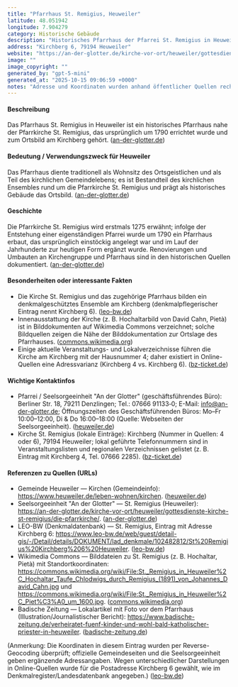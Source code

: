 ```yaml
---
title: "Pfarrhaus St. Remigius, Heuweiler"
latitude: 48.051942
longitude: 7.904279
category: Historische Gebäude
description: "Historisches Pfarrhaus der Pfarrei St. Remigius in Heuweiler (um 1790 erbaut), gelegen am Kirchberg neben der Pfarrkirche."
address: "Kirchberg 6, 79194 Heuweiler"
website: "https://an-der-glotter.de/kirche-vor-ort/heuweiler/gottesdienste-kirche-st-remigius/die-pfarrkirche/"
image: ""
image_copyright: ""
generated_by: "gpt-5-mini"
generated_at: "2025-10-15 09:06:59 +0000"
notes: "Adresse und Koordinaten wurden anhand öffentlicher Quellen recherchiert (LEO-BW, Wikimedia Commons) und per Mapbox-Reverse-Geocoding bestätigt; einige Quellen listen die Kirche an 'Kirchberg 4' — die denkmalpflegerische Quelle nennt 'Kirchberg 6'. Kein eindeutiger, frei lizenzierter Direktlink zu einem Foto des Pfarrhauses gefunden; deshalb ist das Bildfeld leer. Quellen: Gemeinde Heuweiler, Seelsorgeeinheit An der Glotter, LEO-BW, Wikimedia Commons, Badische Zeitung."
---
```


#### Beschreibung
Das Pfarrhaus St. Remigius in Heuweiler ist ein historisches Pfarrhaus nahe der Pfarrkirche St. Remigius, das ursprünglich um 1790 errichtet wurde und zum Ortsbild am Kirchberg gehört. ([an-der-glotter.de](https://an-der-glotter.de/kirche-vor-ort/heuweiler/gottesdienste-kirche-st-remigius/die-pfarrkirche/?utm_source=openai))

#### Bedeutung / Verwendungszweck für Heuweiler
Das Pfarrhaus diente traditionell als Wohnsitz des Ortsgeistlichen und als Teil des kirchlichen Gemeindelebens; es ist Bestandteil des kirchlichen Ensembles rund um die Pfarrkirche St. Remigius und prägt als historisches Gebäude das Ortsbild. ([an-der-glotter.de](https://an-der-glotter.de/kirche-vor-ort/heuweiler/gottesdienste-kirche-st-remigius/die-pfarrkirche/?utm_source=openai))

#### Geschichte
Die Pfarrkirche St. Remigius wird erstmals 1275 erwähnt; infolge der Entstehung einer eigenständigen Pfarrei wurde um 1790 ein Pfarrhaus erbaut, das ursprünglich einstöckig angelegt war und im Lauf der Jahrhunderte zur heutigen Form ergänzt wurde. Renovierungen und Umbauten an Kirchengruppe und Pfarrhaus sind in den historischen Quellen dokumentiert. ([an-der-glotter.de](https://an-der-glotter.de/kirche-vor-ort/heuweiler/gottesdienste-kirche-st-remigius/die-pfarrkirche/?utm_source=openai))

#### Besonderheiten oder interessante Fakten
- Die Kirche St. Remigius und das zugehörige Pfarrhaus bilden ein denkmalgeschütztes Ensemble am Kirchberg (denkmalpflegerischer Eintrag nennt Kirchberg 6). ([leo-bw.de](https://www.leo-bw.de/web/guest/detail-gis/-/Detail/details/DOKUMENT/lad_denkmale/102482812/St%20Remigius%20Kirchberg%206%20Heuweiler?utm_source=openai))  
- Innenausstattung der Kirche (z. B. Hochaltarbild von David Cahn, Pietà) ist in Bilddokumenten auf Wikimedia Commons verzeichnet; solche Bildquellen zeigen die Nähe der Bilddokumentation zur Ortslage des Pfarrhauses. ([commons.wikimedia.org](https://commons.wikimedia.org/wiki/File%3ASt._Remigius_in_Heuweiler%2C_Piet%C3%A0_um_1600.jpg?utm_source=openai))  
- Einige aktuelle Veranstaltungs- und Lokalverzeichnisse führen die Kirche am Kirchberg mit der Hausnummer 4; daher existiert in Online-Quellen eine Adressvarianz (Kirchberg 4 vs. Kirchberg 6). ([bz-ticket.de](https://bz-ticket.de/st-remigius-kirche-heuweiler?utm_source=openai))

#### Wichtige Kontaktinfos
- Pfarrei / Seelsorgeeinheit "An der Glotter" (geschäftsführendes Büro): Berliner Str. 18, 79211 Denzlingen; Tel.: 07666 91133‑0; E-Mail: info@an-der-glotter.de; Öffnungszeiten des Geschäftsführenden Büros: Mo–Fr 10:00–12:00, Di & Do 16:00–18:00 (Quelle: Webseiten der Seelsorgeeinheit). ([heuweiler.de](https://www.heuweiler.de/leben-wohnen/kirchen?utm_source=openai))  
- Kirche St. Remigius (lokale Einträge): Kirchberg (Nummer in Quellen: 4 oder 6), 79194 Heuweiler; lokal geführte Telefonnummern sind in Veranstaltungslisten und regionalen Verzeichnissen gelistet (z. B. Eintrag mit Kirchberg 4, Tel. 07666 2285). ([bz-ticket.de](https://bz-ticket.de/st-remigius-kirche-heuweiler?utm_source=openai))

#### Referenzen zu Quellen (URLs)
- Gemeinde Heuweiler — Kirchen (Gemeindeinfo): https://www.heuweiler.de/leben-wohnen/kirchen. ([heuweiler.de](https://www.heuweiler.de/leben-wohnen/kirchen?utm_source=openai))  
- Seelsorgeeinheit "An der Glotter" — St. Remigius (Heuweiler): https://an-der-glotter.de/kirche-vor-ort/heuweiler/gottesdienste-kirche-st-remigius/die-pfarrkirche/. ([an-der-glotter.de](https://an-der-glotter.de/kirche-vor-ort/heuweiler/gottesdienste-kirche-st-remigius/die-pfarrkirche/?utm_source=openai))  
- LEO-BW (Denkmaldatenbank) — St. Remigius, Eintrag mit Adresse Kirchberg 6: https://www.leo-bw.de/web/guest/detail-gis/-/Detail/details/DOKUMENT/lad_denkmale/102482812/St%20Remigius%20Kirchberg%206%20Heuweiler. ([leo-bw.de](https://www.leo-bw.de/web/guest/detail-gis/-/Detail/details/DOKUMENT/lad_denkmale/102482812/St%20Remigius%20Kirchberg%206%20Heuweiler?utm_source=openai))  
- Wikimedia Commons — Bilddateien zu St. Remigius (z. B. Hochaltar, Pietà) mit Standortkoordinaten: https://commons.wikimedia.org/wiki/File:St._Remigius_in_Heuweiler%2C_Hochaltar_Taufe_Chlodwigs_durch_Remigius_(1891)_von_Johannes_David_Cahn.jpg und https://commons.wikimedia.org/wiki/File:St._Remigius_in_Heuweiler%2C_Piet%C3%A0_um_1600.jpg. ([commons.wikimedia.org](https://commons.wikimedia.org/wiki/File%3ASt._Remigius_in_Heuweiler%2C_Piet%C3%A0_um_1600.jpg?utm_source=openai))  
- Badische Zeitung — Lokalartikel mit Foto vor dem Pfarrhaus (Illustration/Journalistischer Bericht): https://www.badische-zeitung.de/verheiratet-fuenf-kinder-und-wohl-bald-katholischer-priester-in-heuweiler. ([badische-zeitung.de](https://www.badische-zeitung.de/verheiratet-fuenf-kinder-und-wohl-bald-katholischer-priester-in-heuweiler?utm_source=openai))

(Anmerkung: Die Koordinaten in diesem Eintrag wurden per Reverse-Geocoding überprüft; offizielle Gemeindeseiten und die Seelsorgeeinheit geben ergänzende Adressangaben. Wegen unterschiedlicher Darstellungen in Online-Quellen wurde für die Postadresse Kirchberg 6 gewählt, wie im Denkmalregister/Landesdatenbank angegeben.) ([leo-bw.de](https://www.leo-bw.de/web/guest/detail-gis/-/Detail/details/DOKUMENT/lad_denkmale/102482812/St%20Remigius%20Kirchberg%206%20Heuweiler?utm_source=openai))